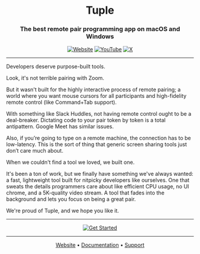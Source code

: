<div align="center">
  
# Tuple

### The best remote pair programming app on macOS and Windows

[![Website](https://img.shields.io/badge/tuple.app-6A5ED9?style=for-the-badge)](https://tuple.app/github)
[![YouTube](https://img.shields.io/badge/YouTube-FFFFFF?style=for-the-badge)](https://www.youtube.com/@tuple-app) 
[![X](https://img.shields.io/badge/Twitter&nbsp;(X)-FFFFFF?style=for-the-badge)](https://twitter.com/tuple)

</div>

---

Developers deserve purpose-built tools.

Look, it's not terrible pairing with Zoom.

But it wasn't built for the highly interactive process of remote pairing; a world where you want mouse cursors for all participants and high-fidelity remote control (like Command+Tab support).

With something like Slack Huddles, not having remote control ought to be a deal-breaker. Dictating code to your pair token by token is a total antipattern. Google Meet has similar issues.

Also, if you’re going to type on a remote machine, the connection has to be low-latency. This is the sort of thing that generic screen sharing tools just don’t care much about.

When we couldn't find a tool we loved, we built one.

It's been a ton of work, but we finally have something we've always wanted: a fast, lightweight tool built for nitpicky developers like ourselves. One that sweats the details programmers care about like efficient CPU usage, no UI chrome, and a 5K-quality video stream. A tool that fades into the background and lets you focus on being a great pair.

We're proud of Tuple, and we hope you like it.

---

<div align="center">
  
[![Get Started](https://img.shields.io/badge/Get&nbsp;Started-6A5ED9?style=for-the-badge)](https://production.tuple.app/signups/new)

</div>

---

<div align="center">
  
[Website](https://tuple.app) • [Documentation](https://docs.tuple.app) • [Support](mailto=support@tuple.app)

</div>
